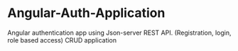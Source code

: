 # Angular-Auth-Application
 Angular authentication app using Json-server REST API. (Registration, login, role based access) CRUD application 
